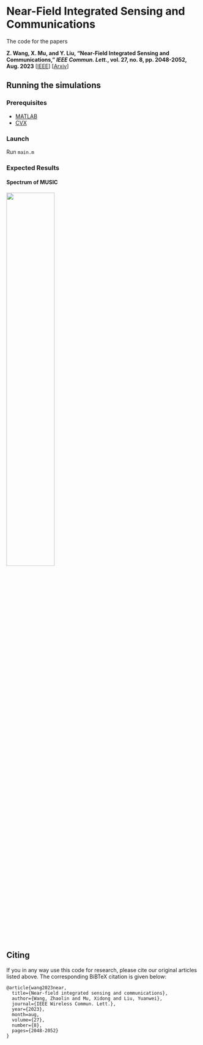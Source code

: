 # Near-Field Integrated Sensing and Communications

The code for the papers 

**Z. Wang, X. Mu, and Y. Liu, “Near-Field Integrated Sensing and Communications,” *IEEE Commun. Lett.*, vol. 27, no. 8, pp. 2048-2052, Aug. 2023** [[IEEE](https://ieeexplore.ieee.org/abstract/document/10135096)] [[Arxiv](https://arxiv.org/abs/2302.01153)]


## Running the simulations

### Prerequisites

- [MATLAB](https://uk.mathworks.com/products/matlab.html)
- [CVX](http://cvxr.com/cvx/)

### Launch

Run `main.m`

### Expected Results

#### Spectrum of MUSIC
<img decoding="async" src="./results/MUSIC_spectrum.jpg" width="50%">

## Citing
If you in any way use this code for research, please cite our original articles listed above. The corresponding BiBTeX citation is given below:
```
@article{wang2023near,
  title={Near-field integrated sensing and communications},
  author={Wang, Zhaolin and Mu, Xidong and Liu, Yuanwei},
  journal={IEEE Wireless Commun. Lett.},
  year={2023},
  month=aug,
  volume={27},
  number={8},
  pages={2048-2052}
}
```
